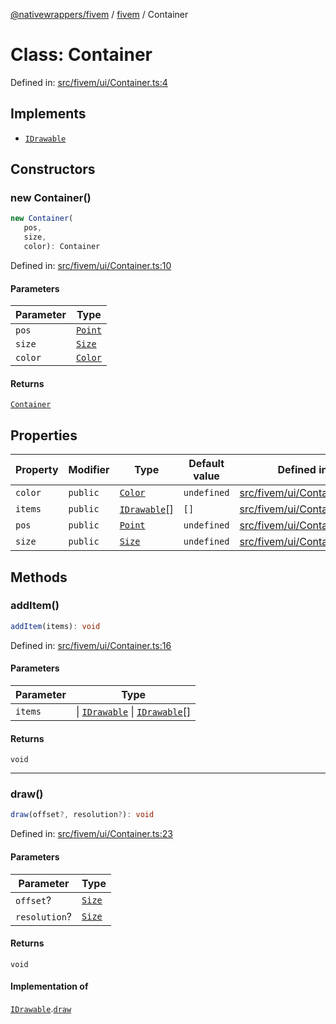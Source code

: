 [@nativewrappers/fivem](../../README.md) / [fivem](../README.md) / Container

# Class: Container

Defined in: [src/fivem/ui/Container.ts:4](https://github.com/nativewrappers/nativewrappers/blob/c60977197fc03a84e577475a74a7b129c71770ca/src/fivem/ui/Container.ts#L4)

## Implements

- [`IDrawable`](../interfaces/IDrawable.md)

## Constructors

### new Container()

```ts
new Container(
   pos, 
   size, 
   color): Container
```

Defined in: [src/fivem/ui/Container.ts:10](https://github.com/nativewrappers/nativewrappers/blob/c60977197fc03a84e577475a74a7b129c71770ca/src/fivem/ui/Container.ts#L10)

#### Parameters

| Parameter | Type |
| ------ | ------ |
| `pos` | [`Point`](Point.md) |
| `size` | [`Size`](Size.md) |
| `color` | [`Color`](Color.md) |

#### Returns

[`Container`](Container.md)

## Properties

| Property | Modifier | Type | Default value | Defined in |
| ------ | ------ | ------ | ------ | ------ |
| <a id="color-1"></a> `color` | `public` | [`Color`](Color.md) | `undefined` | [src/fivem/ui/Container.ts:7](https://github.com/nativewrappers/nativewrappers/blob/c60977197fc03a84e577475a74a7b129c71770ca/src/fivem/ui/Container.ts#L7) |
| <a id="items"></a> `items` | `public` | [`IDrawable`](../interfaces/IDrawable.md)[] | `[]` | [src/fivem/ui/Container.ts:8](https://github.com/nativewrappers/nativewrappers/blob/c60977197fc03a84e577475a74a7b129c71770ca/src/fivem/ui/Container.ts#L8) |
| <a id="pos-1"></a> `pos` | `public` | [`Point`](Point.md) | `undefined` | [src/fivem/ui/Container.ts:5](https://github.com/nativewrappers/nativewrappers/blob/c60977197fc03a84e577475a74a7b129c71770ca/src/fivem/ui/Container.ts#L5) |
| <a id="size-1"></a> `size` | `public` | [`Size`](Size.md) | `undefined` | [src/fivem/ui/Container.ts:6](https://github.com/nativewrappers/nativewrappers/blob/c60977197fc03a84e577475a74a7b129c71770ca/src/fivem/ui/Container.ts#L6) |

## Methods

### addItem()

```ts
addItem(items): void
```

Defined in: [src/fivem/ui/Container.ts:16](https://github.com/nativewrappers/nativewrappers/blob/c60977197fc03a84e577475a74a7b129c71770ca/src/fivem/ui/Container.ts#L16)

#### Parameters

| Parameter | Type |
| ------ | ------ |
| `items` | \| [`IDrawable`](../interfaces/IDrawable.md) \| [`IDrawable`](../interfaces/IDrawable.md)[] |

#### Returns

`void`

***

### draw()

```ts
draw(offset?, resolution?): void
```

Defined in: [src/fivem/ui/Container.ts:23](https://github.com/nativewrappers/nativewrappers/blob/c60977197fc03a84e577475a74a7b129c71770ca/src/fivem/ui/Container.ts#L23)

#### Parameters

| Parameter | Type |
| ------ | ------ |
| `offset`? | [`Size`](Size.md) |
| `resolution`? | [`Size`](Size.md) |

#### Returns

`void`

#### Implementation of

[`IDrawable`](../interfaces/IDrawable.md).[`draw`](../interfaces/IDrawable.md#draw)

